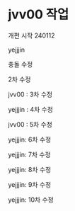 # jvv00 작업

개편 시작 240112

yejjjin

충돌 수정

2차 수정

jvv00 : 3차 수정

yejjjin : 4차 수정

jvv00 : 5차 수정

yejjjin: 6차 수정

yejjjin: 7차 수정

yejjjin: 8차 수정

yejjjin: 9차 수정

yejjjin: 10차 수정
